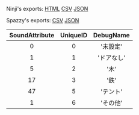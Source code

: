 Ninji's exports: [HTML](https://wuffs.org/acnh/bcsv_140/html/MaterialType.html) [CSV](https://wuffs.org/acnh/bcsv_140/csv/MaterialType.csv) [JSON](https://wuffs.org/acnh/bcsv_140/json/MaterialType.json)

Spazzy's exports: [CSV](https://github.com/McSpazzy/acnh-csv/blob/master/MaterialType.csv) [JSON](https://github.com/McSpazzy/acnh-json/blob/master/MaterialType.json)

| SoundAttribute | UniqueID | DebugName |
|:--:|:--:|:--:|
| 0 | 0 | '未設定' | 
| 1 | 1 | 'ドアなし' | 
| 5 | 2 | '木' | 
| 17 | 3 | '鉄' | 
| 47 | 5 | 'テント' | 
| 1 | 6 | 'その他' | 

